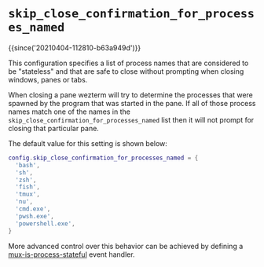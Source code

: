 # `skip_close_confirmation_for_processes_named`

{{since('20210404-112810-b63a949d')}}

This configuration specifies a list of process names that are
considered to be "stateless" and that are safe to close without
prompting when closing windows, panes or tabs.

When closing a pane wezterm will try to determine the processes
that were spawned by the program that was started in the pane.
If all of those process names match one of the names in the
`skip_close_confirmation_for_processes_named` list then it will
not prompt for closing that particular pane.

The default value for this setting is shown below:

```lua
config.skip_close_confirmation_for_processes_named = {
  'bash',
  'sh',
  'zsh',
  'fish',
  'tmux',
  'nu',
  'cmd.exe',
  'pwsh.exe',
  'powershell.exe',
}
```

More advanced control over this behavior can be achieved by defining a
[mux-is-process-stateful](../mux-events/mux-is-process-stateful.md) event handler.

